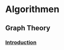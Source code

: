 # Algorithmen

## Graph Theory

### [Introduction](https://www.tutorialspoint.com/graph_theory/graph_theory_introduction.htm)

